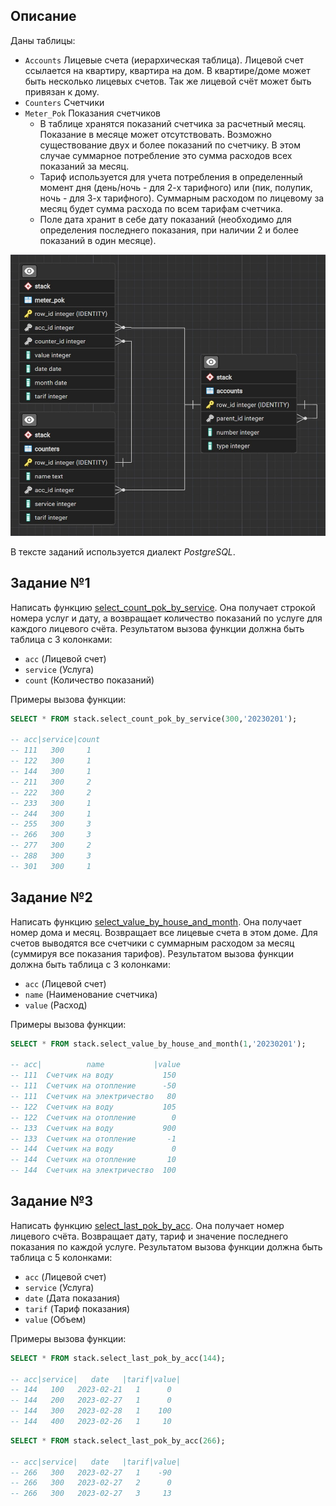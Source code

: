 ## Описание

Даны таблицы:
- `Accounts` Лицевые счета (иерархическая таблица). Лицевой счет ссылается на квартиру, квартира на дом. В квартире/доме может быть несколько лицевых счетов. Так же лицевой счёт может быть привязан к дому.
- `Counters` Счетчики
- `Meter_Pok` Показания счетчиков
  - В таблице хранятся показаний счетчика за расчетный месяц. Показание в месяце может отсутствовать. Возможно существование двух и более показаний по счетчику. В этом случае суммарное потребление это сумма расходов всех показаний за месяц.
  - Тариф используется для учета потребления в определенный момент дня (день/ночь - для 2-х тарифного) или (пик, полупик, ночь - для 3-х тарифного). Суммарным расходом по лицевому за месяц будет сумма расхода по всем тарифам счетчика.
  - Поле дата хранит в себе дату показаний (необходимо для определения последнего показания, при наличии 2 и более показаний в один месяце).

![ER - диаграмма](https://github.com/Danspers/STEK-test/raw/main/database/ER-diagram.jpg)

В тексте заданий используется диалект _PostgreSQL_.

## Задание №1

Написать функцию [select_count_pok_by_service](https://github.com/Danspers/STEK-test/blob/main/database/select_count_pok_by_service.sql). Она получает строкой номера услуг и дату, а возвращает количество показаний по услуге для каждого лицевого счёта. Результатом вызова функции должна быть таблица с 3 колонками:
- `acc` (Лицевой счет)
- `service` (Услуга)
- `count` (Количество показаний)

Примеры вызова функции:
```SQL
SELECT * FROM stack.select_count_pok_by_service(300,'20230201');

-- acc|service|count
-- 111	 300     1
-- 122   300     1
-- 144	 300     1
-- 211	 300     2
-- 222	 300     2
-- 233	 300     1
-- 244	 300     1
-- 255	 300     3
-- 266	 300     3
-- 277	 300     2
-- 288	 300     3
-- 301	 300     1
```

## Задание №2

Написать функцию [select_value_by_house_and_month](https://github.com/Danspers/STEK-test/blob/main/database/select_value_by_house_and_month.sql). Она получает номер дома и месяц. Возвращает все лицевые счета в этом доме. Для счетов выводятся все счетчики с суммарным расходом за месяц (суммируя все показания тарифов). Результатом вызова функции должна быть таблица с 3 колонками:

- `acc` (Лицевой счет)
- `name` (Наименование счетчика)
- `value` (Расход)

Примеры вызова функции:
```SQL
SELECT * FROM stack.select_value_by_house_and_month(1,'20230201');

-- acc|          name           |value
-- 111	Счетчик на воду           150
-- 111	Счетчик на отопление      -50
-- 111	Счетчик на электричество   80
-- 122	Счетчик на воду           105
-- 122	Счетчик на отопление        0
-- 133	Счетчик на воду           900
-- 133	Счетчик на отопление       -1
-- 144	Счетчик на воду             0
-- 144	Счетчик на отопление       10
-- 144	Счетчик на электричество  100
```

## Задание №3
Написать функцию [select_last_pok_by_acc](https://github.com/Danspers/STEK-test/blob/main/database/select_last_pok_by_acc.sql). Она получает номер лицевого счёта. Возвращает дату, тариф и значение последнего показания по каждой услуге. Результатом вызова функции должна быть таблица с 5 колонками:

- `acc` (Лицевой счет)
- `service` (Услуга)
- `date` (Дата показания)
- `tarif` (Тариф показания)
- `value` (Объем)

Примеры вызова функции:
```SQL
SELECT * FROM stack.select_last_pok_by_acc(144);

-- acc|service|   date   |tarif|value|
-- 144	 100   2023-02-21   1      0
-- 144	 200   2023-02-27   1      0
-- 144	 300   2023-02-28   1    100
-- 144	 400   2023-02-26   1     10
```

```SQL
SELECT * FROM stack.select_last_pok_by_acc(266);

-- acc|service|   date   |tarif|value|
-- 266	 300   2023-02-27   1    -90
-- 266	 300   2023-02-27   2      0
-- 266	 300   2023-02-27   3     13
```
